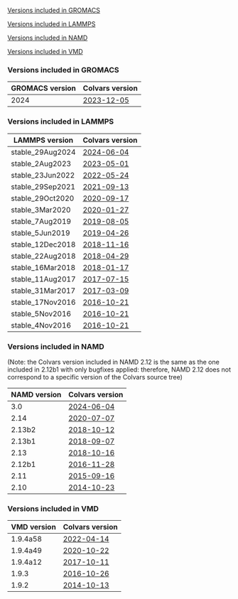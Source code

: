 [Versions included in GROMACS](#versions-included-in-GROMACS)

[Versions included in LAMMPS](#versions-included-in-LAMMPS)

[Versions included in NAMD](#versions-included-in-NAMD)

[Versions included in VMD](#versions-included-in-VMD)

### Versions included in GROMACS
GROMACS version | Colvars version
-------------- | ---------------
2024 | [2023-12-05](https://github.com/Colvars/colvars/tree/gromacs-2024)

### Versions included in LAMMPS
LAMMPS version | Colvars version
-------------- | ---------------
stable_29Aug2024 | [2024-06-04](https://github.com/Colvars/colvars/releases/tag/lammps-stable_29Aug2024)
stable_2Aug2023 | [2023-05-01](https://github.com/Colvars/colvars/releases/tag/lammps-stable_2Aug2023)
stable_23Jun2022 | [2022-05-24](https://github.com/Colvars/colvars/releases/tag/lammps-stable_23Jun2022)
stable_29Sep2021 | [2021-09-13](https://github.com/Colvars/colvars/releases/tag/lammps-stable_29Sep2021)
stable_29Oct2020 | [2020-09-17](https://github.com/Colvars/colvars/releases/tag/lammps-stable_29Oct2020)
stable_3Mar2020 | [2020-01-27](https://github.com/Colvars/colvars/releases/tag/lammps-stable_3Mar2020)
stable_7Aug2019 | [2019-08-05](https://github.com/Colvars/colvars/releases/tag/lammps-stable_7Aug2019)
stable_5Jun2019 | [2019-04-26](https://github.com/Colvars/colvars/releases/tag/lammps-stable_5Jun2019)
stable_12Dec2018 | [2018-11-16](https://github.com/Colvars/colvars/releases/tag/lammps-stable_12Dec2018)
stable_22Aug2018 | [2018-04-29](https://github.com/Colvars/colvars/releases/tag/lammps-stable_22Aug2018)
stable_16Mar2018 | [2018-01-17](https://github.com/Colvars/colvars/releases/tag/lammps-stable_16Mar2018)
stable_11Aug2017 | [2017-07-15](https://github.com/Colvars/colvars/releases/tag/lammps-stable_11Aug2017)
stable_31Mar2017 | [2017-03-09](https://github.com/Colvars/colvars/releases/tag/lammps-stable_31Mar2017)
stable_17Nov2016 | [2016-10-21](https://github.com/Colvars/colvars/releases/tag/lammps-stable_17Nov2016)
stable_5Nov2016 | [2016-10-21](https://github.com/Colvars/colvars/releases/tag/lammps-stable_5Nov2016)
stable_4Nov2016 | [2016-10-21](https://github.com/Colvars/colvars/releases/tag/lammps-stable_4Nov2016)

### Versions included in NAMD
(Note: the Colvars version included in NAMD 2.12 is the same as the one included in 2.12b1 with only bugfixes applied: therefore, NAMD 2.12 does not correspond to a specific version of the Colvars source tree)

NAMD version | Colvars version
-------------- | ---------------
3.0 | [2024-06-04](https://github.com/Colvars/colvars/tree/namd-3.0)
2.14 | [2020-07-07](https://github.com/Colvars/colvars/releases/tag/namd-2.14)
2.13b2 | [2018-10-12](https://github.com/Colvars/colvars/releases/tag/namd-2.13b2)
2.13b1 | [2018-09-07](https://github.com/Colvars/colvars/releases/tag/namd-2.13b1)
2.13 | [2018-10-16](https://github.com/Colvars/colvars/releases/tag/namd-2.13)
2.12b1 | [2016-11-28](https://github.com/Colvars/colvars/releases/tag/namd-2.12b1)
2.11 | [2015-09-16](https://github.com/Colvars/colvars/releases/tag/namd-2.11)
2.10 | [2014-10-23](https://github.com/Colvars/colvars/releases/tag/namd-2.10)

### Versions included in VMD
VMD version | Colvars version
-------------- | ---------------
1.9.4a58 | [2022-04-14](https://github.com/Colvars/colvars/releases/tag/vmd-1.9.4a58)
1.9.4a49 | [2020-10-22](https://github.com/Colvars/colvars/releases/tag/vmd-1.9.4a49)
1.9.4a12 | [2017-10-11](https://github.com/Colvars/colvars/releases/tag/vmd-1.9.4a12)
1.9.3 | [2016-10-26](https://github.com/Colvars/colvars/releases/tag/vmd-1.9.3)
1.9.2 | [2014-10-13](https://github.com/Colvars/colvars/releases/tag/vmd-1.9.2)

